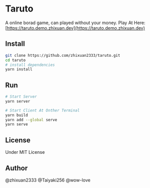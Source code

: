 # Taruto

A online borad game, can played without your money.
Play At Here: [https://taruto.demo.zhixuan.dev](https://taruto.demo.zhixuan.dev)

## Install

```sh
git clone https://github.com/zhixuan2333/taruto.git
cd taruto
# install dependencies
yarn install
```

## Run

```sh
# Start Server
yarn server

# Start Client At Onther Terminal
yarn build
yarn add --global serve
yarn serve
```

## License

Under MIT License

## Author

@zhixuan2333
@Taiyaki256
@wow-love
